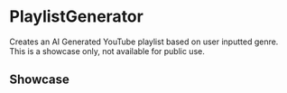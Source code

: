 # PlaylistGenerator
Creates an AI Generated YouTube playlist based on user inputted genre. \
This is a showcase only, not available for public use.

## Showcase
